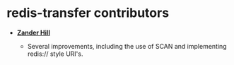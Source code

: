 redis-transfer contributors
===========================

* **[Zander Hill](https://github.com/zph)**

  * Several improvements, including the use of SCAN and implementing redis:// style URI's.

